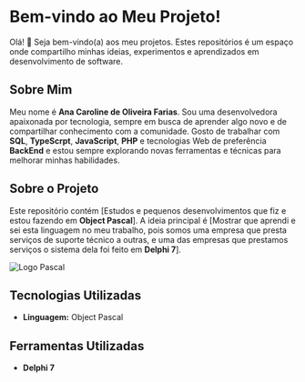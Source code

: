 # Bem-vindo ao Meu Projeto!

Olá! 👋 Seja bem-vindo(a) aos meu projetos. Estes repositórios é um espaço onde compartilho minhas ideias, experimentos e aprendizados em desenvolvimento de software.

## Sobre Mim

Meu nome é **Ana Caroline de Oliveira Farias**. Sou uma desenvolvedora apaixonada por tecnologia, sempre em busca de aprender algo novo e de compartilhar conhecimento com a comunidade. Gosto de trabalhar com **SQL**, **TypeScrpt**, **JavaScript**, **PHP** e tecnologias Web de preferência **BackEnd** e estou sempre explorando novas ferramentas e técnicas para melhorar minhas habilidades.

## Sobre o Projeto

Este repositório contém [Estudos e pequenos desenvolvimentos que fiz e estou fazendo em **Object Pascal**]. A ideia principal é [Mostrar que aprendi e sei esta linguagem no meu trabalho, pois somos uma empresa que presta serviços de suporte técnico a outras, e uma das empresas que prestamos serviços o sistema dela foi feito em **Delphi 7**]. 

![Logo Pascal](https://upload.wikimedia.org/wikipedia/commons/9/9a/Pascal_logo.png)

## Tecnologias Utilizadas

- **Linguagem:** Object Pascal

## Ferramentas Utilizadas
- **Delphi 7**
